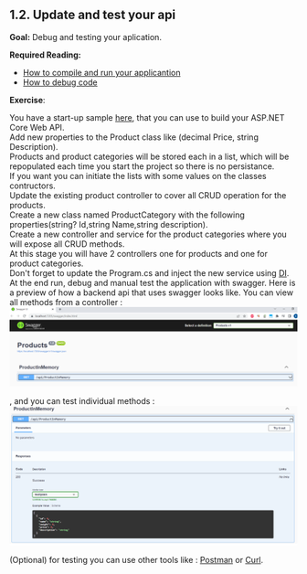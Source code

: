 ## 1.2. Update and test your api

**Goal:** Debug and testing your aplication. 

**Required Reading:**

- [How to compile and run your applicantion](https://docs.microsoft.com/en-us/visualstudio/ide/compiling-and-building-in-visual-studio?view=vs-2022)
- [How to debug code](https://docs.microsoft.com/en-us/visualstudio/get-started/csharp/tutorial-debugger?view=vs-2022)

**Exercise**:

You have a start-up sample [here](https://github.com/msg-CareerPaths/csharp-training/tree/main/resources/code/startup_project), that you can use to build your ASP.NET Core Web API.  
Add new properties to the Product class like (decimal Price, string Description).  
Products and product categories  will be stored each in a list, which will be repopulated each time you start the project  so there is no persistance.  
If you want you can initiate the lists with some values on the classes contructors.  
Update the existing product controller to cover all CRUD operation for the products.  
Create a new class named ProductCategory with the following properties(string? Id,string Name,string description).  
Create a new controller and service for the product categories where you will expose all CRUD methods.  
At this stage you will have 2 controllers one for products and one for product categories.  
Don't forget to update the Program.cs and inject the new service using [DI](https://learn.microsoft.com/en-us/aspnet/core/fundamentals/dependency-injection?view=aspnetcore-7.0).  
At the end run, debug and  manual test the application with swagger.
Here is a preview of how a backend api that uses swagger looks like.
You can view all methods from a controller :
![swagger](https://github.com/msg-CareerPaths/csharp-training/blob/main/resources/images/swagger1.png)

, and you can test individual methods :
![swagger](https://github.com/msg-CareerPaths/csharp-training/blob/main/resources/images/swagger2.png)

(Optional) for testing you can use other tools like : [Postman](https://www.postman.com/) or [Curl](https://curl.se/docs/).
